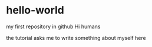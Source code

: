 # hello-world
my first repository in github
Hi humans

the tutorial asks me to write something about myself here
